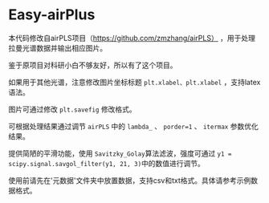 # Easy-airPlus
本代码修改自airPLS项目（https://github.com/zmzhang/airPLS） ，用于处理拉曼光谱数据并输出相应图片。

鉴于原项目对科研小白不够友好，所以有了这个项目。

如果用于其他光谱，注意修改图片坐标标题 `plt.xlabel、plt.xlabel` ，支持latex语法。

图片可通过修改 `plt.savefig` 修改格式。

可根据处理结果通过调节 `airPLS` 中的 `lambda_` 、 `porder=1` 、 `itermax` 参数优化结果。

提供简陋的平滑功能，使用 `Savitzky_Golay`算法滤波，强度可通过 `y1 = scipy.signal.savgol_filter(y1, 21, 3)`中的数值进行调节。

使用前请先在'元数据'文件夹中放置数据，支持csv和txt格式。具体请参考示例数据格式。
